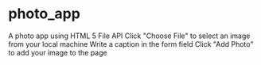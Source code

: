 photo_app
=========

A photo app using HTML 5 File API
Click "Choose File" to select an image from your local machine
Write a caption in the form field
Click "Add Photo" to add your image to the page

